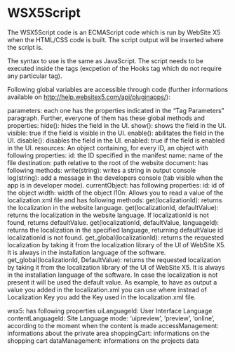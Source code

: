 # WSX5Script
The WSX5Script code is an ECMAScript code which is run by WebSite X5 when the HTML/CSS code is built. The script output will be inserted where the script is.

The syntax to use is the same as JavaScript.
The script needs to be executed inside the <?wsx5 ?> tags (excpetion of the Hooks tag which do not require any particular tag).

Following global variables are accessible through code (further informations available on http://help.websitex5.com/api/pluginapps/):

parameters: each one has the properties indicated in the “Tag Parameters” paragraph. Further, everyone of them has these global methods and properties:
hide(): hides the field in the UI.
show(): shows the field in the UI.
visible: true if the field is visible in the UI.
enable(): abilitates the field in the UI.
disable(): disables the field in the UI.
enabled: true if the field is enabled in the UI.
resources: An object containing, for every ID, an object with following properties:
id: the ID specified in the manifest
name: name of the file
destination: path relative to the root of the website
document: has following methods:
write(string): writes a string in output
console
log(string): add a message in the developers console (tab visible when the app is in developer mode).
currentObject: has following properties:
id: id of the object
width: width of the object
l10n: Allows you to read a value of the localization.xml file and has following methods:
get(localizationId): returns the localization in the website language.
get(localizationId, defaultValue): returns the localization in the website language. If localizationId is not found, returns defaultValue.
get(localizationId, defaultValue, languageId): returns the localization in the specified language, returning defaultValue id localizationId is not found.
get_global(localizationId): returns the requested localization by taking it from the localization library of the UI of WebSite X5. It is always in the installation language of the software.
get_global(localizationId, DefaultValue): returns the requested localization by taking it from the localization library of the UI of WebSite X5. It is always in the installation language of the software. In case the localization is not present it will be used the default value.
As example, to have as output a value you added in the localization.xml you can use <?wsx5 document.write(l10n.get("Localization Key")) ?> where instead of Localization Key you add the Key used in the localization.xml file.

wsx5: has following properties
uiLanguageId: User Interface Language
contentLanguageId: Site Language
mode: ‘uipreview’, ‘preview’, ‘online’, according to the moment when the content is made
accessManagement: informations about the private area
shoppingCart: informations on the shopping cart
dataManagement: informations on the projects data